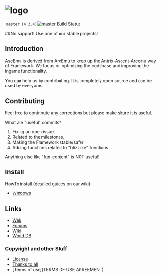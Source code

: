 ﻿# ![logo](http://ascemu.org/style/img/logo.png)
﻿
`master (4.3.4)`[![master Build Status](https://travis-ci.org/AscEmu/AscEmu_CATA.svg?branch=master)](https://travis-ci.org/AscEmu/AscEmu_CATA)

##No support! Use one of our stable projects!

## Introduction
AscEmu is derived from ArcEmu to keep up the Antrix-Ascent-Arcemu way of Framework.
We focus on optimizing the codebase and improving the ingame functionality.

You can help us by contributing. It is completely open source and can be used by everyone.

## Contributing
Feel free to contribute any corrections but please make shure it is useful.

What are "useful" commits?
 1. Fixing an open issue.
 2. Related to the milestones.
 3. Making the Framework stable/safer
 4. Adding functions related to "blizzlike" functions 

Anything else like "fun-content" is NOT useful!


## Install
HowTo install (detailed guides on our wiki)
* [Windows](http://www.ascemu.org//wiki/index.php?title=3.3.5_Windows)


## Links
* [Web](http://www.ascemu.org)
* [Forums](http://www.board.ascemu.org)
* [Wiki](http://www.ascemu.org/wiki/)
* [World DB](http://www.board.ascemu.org/filebase/index.php/FileList/1-Database/)



### Copyright and other Stuff
* [License](LICENSE.md)
* [Thanks to all](THANKS.md)
* [Terms of use](TERMS OF USE AGREEMENT)
 
